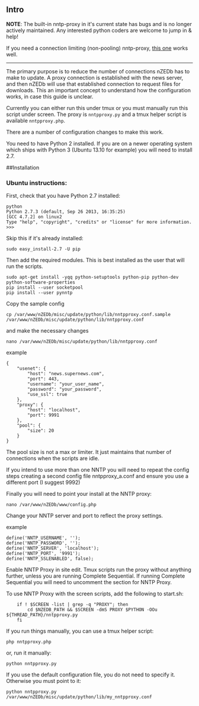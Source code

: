 ## Intro

**NOTE**: The built-in nntp-proxy in it's current state has bugs and is no longer actively maintained. Any interested python coders are welcome to jump in & help!

If you need a connection limiting (non-pooling) nntp-proxy, [this one](https://github.com/nieluj/nntp-proxy) works well.

------

The primary purpose is to reduce the number of connections nZEDb has to make to update.  A proxy connection is established with the news server, and then nZEDb will use that established connection to request files for downloads. This an important concept to understand how the configuration works, in case this guide is unclear.

Currently you can either run this under tmux or you must manually run this script under screen. The proxy is `nntpproxy.py` and a tmux helper script is available `nntpproxy.php`.

There are a number of configuration changes to make this work.

You need to have Python 2 installed. If you are on a newer operating system which ships with Python 3 (Ubuntu 13.10 for example) you will need to install 2.7.

##Installation

### Ubuntu instructions:

First, check that you have Python 2.7 installed:
```
python
Python 2.7.3 (default, Sep 26 2013, 16:35:25)
[GCC 4.7.2] on linux2
Type "help", "copyright", "credits" or "license" for more information.
>>>
```
Skip this if it's already installed:
```
sudo easy_install-2.7 -U pip
```

Then add the required modules. This is best installed as the user that will run the scripts.
```
sudo apt-get install -yqq python-setuptools python-pip python-dev python-software-properties
pip install --user socketpool
pip install --user pynntp
```
Copy the sample config  
```
cp /var/www/nZEDb/misc/update/python/lib/nntpproxy.conf.sample /var/www/nZEDb/misc/update/python/lib/nntpproxy.conf
```
and make the necessary changes  
```
nano /var/www/nZEDb/misc/update/python/lib/nntpproxy.conf
```
example
```
{
    "usenet": {
        "host": "news.supernews.com",
        "port": 443,
        "username": "your_user_name",
        "password": "your_password",
        "use_ssl": true
    },
    "proxy": {
        "host": "localhost",
        "port": 9991
    },
    "pool": {
        "size": 20
    }
}
```
The pool size is not a max or limiter. It just maintains that number of connections when the scripts are idle.


If you intend to use more than one NNTP you will need to repeat the config steps creating a second config file nntpproxy_a.conf and ensure you use a different port (I suggest 9992)

Finally you will need to point your install at the NNTP proxy:  
```
nano /var/www/nZEDb/www/config.php
```
Change your NNTP server and port to reflect the proxy settings.

example
```
define('NNTP_USERNAME', '');
define('NNTP_PASSWORD', '');
define('NNTP_SERVER', 'localhost');
define('NNTP_PORT', '9991');
define('NNTP_SSLENABLED', false);
```
Enable NNTP Proxy in site edit.
Tmux scripts run the proxy without anything further, unless you are running Complete Sequential. If running Complete Sequential you will need to uncomment the section for NNTP Proxy.

To use NNTP Proxy with the screen scripts, add the following to start.sh:
```
    if ! $SCREEN -list | grep -q "PROXY"; then
        cd $NZEDB_PATH && $SCREEN -dmS PROXY $PYTHON -OOu ${THREAD_PATH}/nntpproxy.py
    fi
```

If you run things manually, you can use a tmux helper script:
```
php nntpproxy.php
```
or, run it manually:
```
python nntpproxy.py
```

If you use the default configuration file, you do not need to specify it. Otherwise you must point to it:
```
python nntpproxy.py /var/www/nZEDb/misc/update/python/lib/my_nntpproxy.conf
```